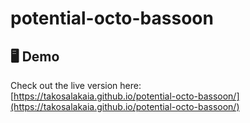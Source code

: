 # potential-octo-bassoon
## 🖥️ Demo

Check out the live version here:  
[https://takosalakaia.github.io/potential-octo-bassoon/](https://takosalakaia.github.io/potential-octo-bassoon/)